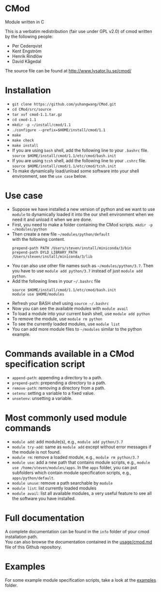# CMod
Module written in C

This is a verbatim redistribution (fair use under GPL v2.0) of cmod written by the following people:
- Per Cederqvist
- Kent Engström
- Henrik Rindlöw
- David Kågedal

The source file can be found at http://www.lysator.liu.se/cmod/

# Installation
- `git clone https://github.com/yuhangwang/CMod.git`
- `cd CMod/src/source`
- `tar xvf cmod-1.1.tar.gz`
- `cd cmod-1.1`
- `mkdir -p ~/install/cmod/1.1`
- `./configure --prefix=$HOME/install/cmod/1.1`
- `make`
- `make check`
- `make install`
- If you are using `bash` shell, add the following line to your `.bashrc` file.
  ```source $HOME/install/cmod/1.1/etc/cmod/bash.init```
- If you are using `tcsh` shell, add the following line to your `.cshrc` file.
  ```source $HOME/install/cmod/1.1/etc/cmod/tcsh.init```
- To make dynamically load/unload some software into your shell environment, see
  the `use case` below.


# Use case
- Suppose we have installed a new version of python and we want to
  use `module` to dynamically loaded it into the our shell environment
  when we need it and unload it when we are done.
- First, you need to make a folder containing the CMod scripts.
   `mkdir -p ~/modules/python`
- Then create a new file `~/modules/python/default`  
  with the following content. 
  ```
  prepend-path PATH /Users/steven/install/miniconda/3/bin
  prepend-path DYLD_LIBRARY_PATH /Users/steven/install/miniconda/3/lib
  ```
- You can also use other file names
  such as `~/modules/python/3.7`. Then you have to use
  `module add python/3.7` instead of just `module add python`.
 - Add the following lines in your `~/.bashrc` file
   ```
   source $HOME/install/cmod/1.1/etc/cmod/bash.init
   module use $HOME/modules
   ```
 - Refresh your BASH shell using `source ~/.bashrc`
 - Now you can see the available modules with `module avail`
 - To load a module into your current bash shell, use `module add python`
 - To remove the module, use `module rm python`
 - To see the currently loaded modules, use `module list`
 - You can add more module files to `~/modules` similar to the python example.
 
 # Commands available in a CMod specification script
- `append-path`: appending a directory to a path.
- `prepend-path`: prepending a directory to a path.
- `remove-path`: removing a directory from a path.
- `setenv`: setting a variable to a fixed value.
- `unsetenv`: unsetting a variable.

# Most commonly used module commands
- `module add`: add module(s), e.g., `module add python/3.7`
- `module try-add`: same as `module add` except without error messages if the module
   is not found.
- `module rm`: remove a loaded module, e.g., `module rm python/3.7`
- `module use`: add a new path that contains module scripts, e.g., `module use /home/steven/modules/apps`.
   In the `apps` folder, you can put subfolders which contain module specification scripts, e.g., `apps/python/default`.
- `module unuse`: remove a path searchable by `module`
- `module list`: list currently loaded modules
- `module avail`: list all available modules, a very useful feature to see all the software you have installed.


# Full documentation
A complete documentation can be found in the `info` folder of your cmod installation path.  
You can also browse the documentation contained in the [usage/cmod.md](https://github.com/yuhangwang/CMod/blob/master/usage/cmod.md)
file of this Github repository.

# Examples
For some example module specification scripts, take a look at the [examples](https://github.com/yuhangwang/CMod/blob/master/examples) folder.
